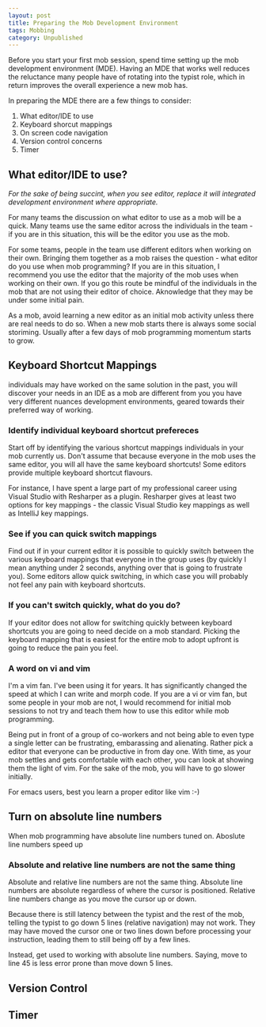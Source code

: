 ```yaml
---
layout: post
title: Preparing the Mob Development Environment 
tags: Mobbing
category: Unpublished
---
```


Before you start your first mob session, spend time setting up the mob development environment (MDE). Having an MDE that works well reduces the reluctance many people have of rotating into the typist role, which in return improves the overall experience a new mob has. 

In preparing the MDE there are a few things to consider:  

1. What editor/IDE to use  
2. Keyboard shorcut mappings
3. On screen code navigation  
4. Version control concerns
5. Timer  

## What editor/IDE to use?

*For the sake of being succint, when you see editor, replace it will integrated development environment where appropriate.*

For many teams the discussion on what editor to use as a mob will be a quick. Many teams use the same editor across the individuals in the team - if you are in this situation, this will be the editor you use as the mob.

For some teams, people in the team use different editors when working on their own. Bringing them together as a mob raises the question - what editor do you use when mob programming? If you are in this situation, I recommend you use the editor that the majority of the mob uses when working on their own. If you go this route be mindful of the individuals in the mob that are not using their editor of choice. Aknowledge that they may be under some initial pain.

As a mob, avoid learning a new editor as an initial mob activity unless there are real needs to do so. When a new mob starts there is always some social storiming. Usually after a few days of mob programming momentum starts to grow.

## Keyboard Shortcut Mappings

individuals may have worked on the same solution in the past, you will discover your needs in an IDE as a mob are different from you you have very different nuances development environments, geared towards their preferred way of working.

### Identify individual keyboard shortcut prefereces 

Start off by identifying the various shortcut mappings individuals in your mob currently us. Don't assume that because everyone in the mob uses the same editor, you will all have the same keyboard shortcuts! Some editors provide multiple keyboard shortcut flavours. 

For instance, I have spent a large part of my professional career using Visual Studio with Resharper as a plugin. Resharper gives at least two options for key mappings - the classic Visual Studio key mappings as well as IntelliJ key mappings. 

### See if you can quick switch mappings

Find out if in your current editor it is possible to quickly switch between the various keyboard mappings that everyone in the group uses (by quickly I mean anything under 2 seconds, anything over that is going to frustrate you). Some editors allow quick switching, in which case you will probably not feel any pain with keyboard shortcuts.

### If you can't switch quickly, what do you do?

If your editor does not allow for switching quickly between keyboard shortcuts you are going to need decide on a mob standard. Picking the keyboard mapping that is easiest for the entire mob to adopt upfront is going to reduce the pain you feel.

### A word on vi and vim

I'm a vim fan. I've been using it for years. It has significantly changed the speed at which I can write and morph code. If you are a vi or vim fan, but some people in your mob are not, I would recommend for initial mob sessions to not try and teach them how to use this editor while mob programming. 

Being put in front of a group of co-workers and not being able to even type a single letter can be frustrating, embarassing and alienating. Rather pick a editor that everyone can be productive in from day one. With time, as your mob settles and gets comfortable with each other, you can look at showing them the light of vim. For the sake of the mob, you will have to go slower initially.

For emacs users, best you learn a proper editor like vim :-)

## Turn on absolute line numbers

When mob programming have absolute line numbers tuned on. Aboslute line numbers speed up 

### Absolute and relative line numbers are not the same thing

Absolute and relative line numbers are not the same thing. Absolute line numbers are absolute regardless of where the cursor is positioned. Relative line numbers change as you move the cursor up or down. 

Because there is still latency between the typist and the rest of the mob, telling the typist to go down 5 lines (relative navigation) may not work. They may have moved the cursor one or two lines down before processing your instruction, leading them to still being off by a few lines.

Instead, get used to working with absolute line numbers. Saying, move to line 45 is less error prone than move down 5 lines.

## Version Control

## Timer
